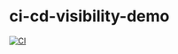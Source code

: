 # ci-cd-visibility-demo

[![CI](https://github.com/prasanacodes/ci-cd-visibility-demo/actions/workflows/ci.yml/badge.svg)](https://github.com/prasanacodes/ci-cd-visibility-demo/actions/workflows/ci.yml)

